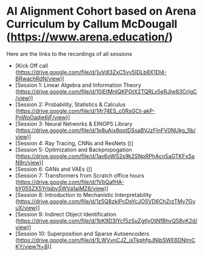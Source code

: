 # AI Alignment Cohort based on Arena Curriculum by Callum McDougall (https://www.arena.education/)

Here are the links to the recordings of all sessions 
- [Kick Off call (https://drive.google.com/file/d/1uVdl3ZxC5vy5IDLb8X1Dl4-BRwachRdN/view)]
- [Session 1: Linear  Algebra and Information Theory (https://drive.google.com/file/d/10jEtMnIQKPGtX2TQRLv5eRJlw83CrIgC/view)]  
- [Session 2: Probability, Statistics & Calculus (https://drive.google.com/file/d/1jfr74ES_c0RxGCt-akP-PnWoOadje6jF/view)]
- [Session 3: Neural Networks & EINOPS Library (https://drive.google.com/file/d/1p8uAix8potDSsaBVJzFInFV0NUkg_1Ib/view)]
- [Session 4: Ray Tracing, CNNs and ResNets ()]
- [Session 5: Optimization and Backpropogation (https://drive.google.com/file/d/1av6oWS2s9k2SNpRPhAcn5aGTKFxSaN9n/view)]
- [Session 6: GANs and VAEs ()]
- [Session 7: Transformers from Scratch office hours (https://drive.google.com/file/d/1VbQafHA-bY055ZX5YrIpbvSWVa1aiMZ6/view)]
- [Session 8: Introduction to Mechanistic Interpretability (https://drive.google.com/file/d/1z5Q8zkiPcDsYcJO5VD6ChZrzTMy7GvuX/view)]
- [Session 9: Indirect Object Identification (https://drive.google.com/file/d/1bK9D3lYcf5zSuZgtlyOtNfBhvQ58vK2d/view)]
- [Session 10: Superposition and Sparse Autoencoders (https://drive.google.com/file/d/1LWVvnCJZ_isTkphfgJNibSWE6DNlmCKY/view?t=8)]

